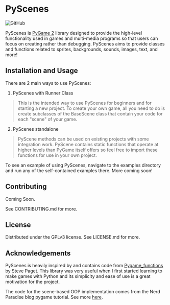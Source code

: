 # PyScenes

![GitHub](https://img.shields.io/github/license/treygilliland/PyScenes?style=plastic)

PyScenes is [PyGame 2](https://www.pygame.org/wiki/about) library designed to provide the high-level functionality used in games and multi-media programs so that users can focus on creating rather than debugging. PyScenes aims to provide classes and functions related to sprites, backgrounds, sounds, images, text, and more!

## Installation and Usage

There are 2 main ways to use PyScenes:

1. PyScenes with Runner Class

> This is the intended way to use PyScenes for beginners and for starting a new project.
> To create your own game, all you need to do is create subclasses of the BaseScene class 
> that contain your code for each "scene" of your game.

2. PyScenes standalone

> PyScene methods can be used on existing projects with some integration work. 
> PyScene contains static functions that operate at higher levels than PyGame itself offers
> so feel free to import these functions for use in your own project.

To see an example of using PyScenes, navigate to the examples directory 
and run any of the self-contained examples there. More coming soon!

## Contributing

Coming Soon.

See CONTRIBUTING.md for more.

## License
Distributed under the GPLv3 license. See LICENSE.md for more.

## Acknowledgements

PyScenes is heavily inspired by and contains code from 
[Pygame_functions](https://github.com/StevePaget/Pygame_Functions) by Steve Paget.
This library was very useful when I first started learning to make games with Python and 
its simplicity and ease of use is a great motivation for the project.

The code for the scene-based OOP implementation comes from the Nerd Paradise blog pygame tutorial.
See more [here](https://nerdparadise.com/programming/pygame/part7).
